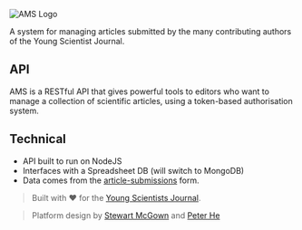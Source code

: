 
![AMS Logo](https://assets.ysjournal.com/img/article-management.png)

A system for managing articles submitted by the many contributing authors of the Young Scientist Journal.

## API
AMS is a RESTful API that gives powerful tools to editors who want to manage a collection of scientific articles, using a token-based authorisation system.

## Technical

 - API built to run on NodeJS
 - Interfaces with a Spreadsheet DB (will switch to MongoDB)
 - Data comes from the [article-submissions](https://github.com/youngscientists/article-submissions) form.

> Built with :heart: for the [Young Scientists Journal](https://ysjournal.com).

> Platform design by [Stewart McGown](https://twistedcore.co.uk) and [Peter He]()